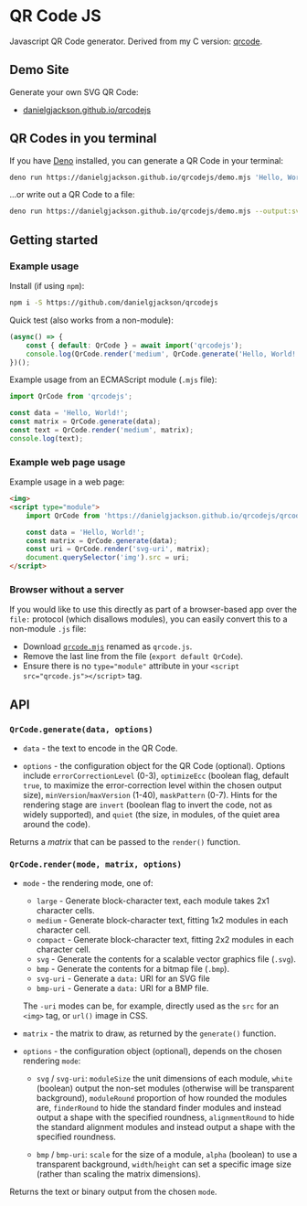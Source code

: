 # QR Code JS

Javascript QR Code generator.  Derived from my C version: [qrcode](https://github.com/danielgjackson/qrcode).


## Demo Site

Generate your own SVG QR Code:

* [danielgjackson.github.io/qrcodejs](https://danielgjackson.github.io/qrcodejs)


## QR Codes in you terminal

If you have [Deno](https://deno.land/) installed, you can generate a QR Code in your terminal:

```bash
deno run https://danielgjackson.github.io/qrcodejs/demo.mjs 'Hello, World!'
```

...or write out a QR Code to a file:

```bash
deno run https://danielgjackson.github.io/qrcodejs/demo.mjs --output:svg --file hello.svg 'Hello, World!'
```


## Getting started

### Example usage

Install (if using `npm`):

```bash
npm i -S https://github.com/danielgjackson/qrcodejs
```

Quick test (also works from a non-module):

```javascript
(async() => {
    const { default: QrCode } = await import('qrcodejs');
    console.log(QrCode.render('medium', QrCode.generate('Hello, World!')));
})();
```

Example usage from an ECMAScript module (`.mjs` file):

```javascript
import QrCode from 'qrcodejs';

const data = 'Hello, World!';
const matrix = QrCode.generate(data);
const text = QrCode.render('medium', matrix);
console.log(text);
```

### Example web page usage

Example usage in a web page:

```html
<img>
<script type="module">
    import QrCode from 'https://danielgjackson.github.io/qrcodejs/qrcode.mjs';

    const data = 'Hello, World!';
    const matrix = QrCode.generate(data);
    const uri = QrCode.render('svg-uri', matrix);
    document.querySelector('img').src = uri;
</script>
```

### Browser without a server

If you would like to use this directly as part of a browser-based app over the `file:` protocol (which disallows modules), you can easily convert this to a non-module `.js` file:

  * Download [`qrcode.mjs`](https://raw.githubusercontent.com/danielgjackson/qrcodejs/master/qrcode.mjs) renamed as `qrcode.js`.
  * Remove the last line from the file (`export default QrCode`).
  * Ensure there is no `type="module"` attribute in your `<script src="qrcode.js"></script>` tag.


## API

### `QrCode.generate(data, options)`

* `data` - the text to encode in the QR Code.

* `options` - the configuration object for the QR Code (optional).  Options include `errorCorrectionLevel` (0-3), `optimizeEcc` (boolean flag, default `true`, to maximize the error-correction level within the chosen output size), `minVersion`/`maxVersion` (1-40), `maskPattern` (0-7).  Hints for the rendering stage are `invert` (boolean flag to invert the code, not as widely supported), and `quiet` (the size, in modules, of the quiet area around the code).  

Returns a *matrix* that can be passed to the `render()` function.


### `QrCode.render(mode, matrix, options)`

* `mode` - the rendering mode, one of:

  * `large` - Generate block-character text, each module takes 2x1 character cells.
  * `medium` - Generate block-character text, fitting 1x2 modules in each character cell.
  * `compact` - Generate block-character text, fitting 2x2 modules in each character cell.
  * `svg` - Generate the contents for a scalable vector graphics file (`.svg`).
  * `bmp` - Generate the contents for a bitmap file (`.bmp`).
  * `svg-uri` - Generate a `data:` URI for an SVG file
  * `bmp-uri` - Generate a `data:` URI for a BMP file.

  The `-uri` modes can be, for example, directly used as the `src` for an `<img>` tag, or `url()` image in CSS.

* `matrix` - the matrix to draw, as returned by the `generate()` function.

* `options` - the configuration object (optional), depends on the chosen rendering `mode`:

  * `svg` / `svg-uri`: `moduleSize` the unit dimensions of each module, `white` (boolean) output the non-set modules (otherwise will be transparent background), `moduleRound` proportion of how rounded the modules are, `finderRound` to hide the standard finder modules and instead output a shape with the specified roundness, `alignmentRound` to hide the standard alignment modules and instead output a shape with the specified roundness.

  * `bmp` / `bmp-uri`: `scale` for the size of a module, `alpha` (boolean) to use a transparent background, `width`/`height` can set a specific image size (rather than scaling the matrix dimensions).

Returns the text or binary output from the chosen `mode`.
